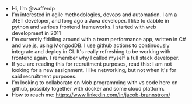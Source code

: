 - Hi, I’m @wafferdp
- I’m interested in agile methodologies, devops and automation. I am a .NET developer, and long ago a Java developer. I like to dabble in python and various frontend frameworks. I started with web development in 2011 
- I’m currently fiddling around with a team performance app, written in C# and vue.js, using MongodDB. I use github actions to continuously integrate and deploy in CI. It's really refreshing to be working with frontend again. I remember why I called myself a full stack developer.
- If you are reading this for recruitment purposes, read this: I am not looking for a new assignment. I like networking, but not when it's for said recruitment purposes. 
- I’m looking to collaborate on Mob programming with vs code here on github, possibly together with docker and some cloud platform.
- How to reach me: https://www.linkedin.com/in/jacob-brannstrom/

<!---
wafferdp/wafferdp is a ✨ special ✨ repository because its `README.md` (this file) appears on your GitHub profile.
You can click the Preview link to take a look at your changes.
--->
